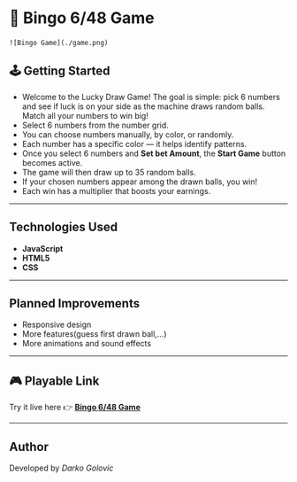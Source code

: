 # 🎱 Bingo 6/48 Game
    ![Bingo Game](./game.png)

## 🕹️ Getting Started
- Welcome to the Lucky Draw Game! The goal is simple:
    pick 6 numbers and see if luck is on your side as the
    machine draws random balls. Match all your numbers to win big!
- Select 6 numbers from the number grid.
- You can choose numbers manually, by color, or randomly.
- Each number has a specific color — it helps identify patterns.
- Once you select 6 numbers and **Set bet Amount**, the **Start Game** button becomes active.
- The game will then draw up to 35 random balls.
- If your chosen numbers appear among the drawn balls, you win!
- Each win has a multiplier that boosts your earnings.

---


## Technologies Used
- **JavaScript**  
- **HTML5**  
- **CSS**

---

##  Planned Improvements
- Responsive design
- More features(guess first drawn ball,...) 
- More animations and sound effects

---

## 🎮 Playable Link
Try it live here 👉 **[Bingo 6/48 Game](#)**  

---


##  Author
Developed by *Darko Golovic*  

